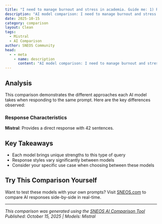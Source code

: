 ```yaml
---
title: "I need to manage burnout and stress in academia. Guide me: 1) Recognize signs of burnout early"
description: "AI model comparison: I need to manage burnout and stress in academia. Guide me: 1) Recognize signs of burnout early..."
date: 2025-10-15
category: comparison
layout: Clean
tags:
  - Mistral
  - AI Comparison
author: SNEOS Community
head:
  - - meta
    - name: description
      content: "AI model comparison: I need to manage burnout and stress in academia. Guide me: 1) Recognize signs of burnout early..."
---
```


<ChatComparison
  title="I need to manage burnout and stress in academia. Guide me: 1) Recognize signs of burnout early"
  prompt="I need to manage burnout and stress in academia. Guide me: 1) Recognize signs of burnout early"
  :responses='{"Mistral": "Managing burnout and stress in academia is crucial for maintaining your well-being and productivity. Here\u2019s a comprehensive guide to help you recognize signs of burnout early and manage stress effectively:\n\n### 1. Recognize Signs of Burnout Early\n\n**Physical Signs:**\n- **Exhaustion:** Feeling constantly tired or drained, even after adequate rest.\n- **Health Issues:** Frequent headaches, digestive problems, or changes in appetite and sleep patterns.\n- **Physical Ailments:** Increased susceptibility to illnesses like colds or flu.\n\n**Emotional Signs:**\n- **Lack of Motivation:** Feeling uninterested or unmotivated about your work or studies.\n- **Cynicism:** Becoming increasingly cynical or critical at work.\n- **Irritability:** Feeling irritable or impatient with colleagues, students, or family members.\n- **Anxiety:** Experiencing heightened levels of anxiety or worry.\n\n**Behavioral Signs:**\n- **Procrastination:** Avoiding responsibilities or procrastinating on important tasks.\n- **Withdrawal:** Isolating yourself from social activities or avoiding interactions with others.\n- **Decreased Productivity:** A decline in your ability to complete tasks or meet deadlines.\n\n**Cognitive Signs:**\n- **Lack of Focus:** Difficulty concentrating or feeling mentally foggy.\n- **Forgetfulness:** Increased forgetfulness or difficulty remembering important information.\n- **Negative Self-Talk:** Engaging in negative self-talk or feeling like a failure.\n\n### 2. Manage Stress Effectively\n\n**Time Management:**\n- **Prioritize Tasks:** Use tools like the Eisenhower Matrix to prioritize tasks based on urgency and importance.\n- **Set Realistic Goals:** Break down large projects into smaller, manageable tasks.\n- **Use a Planner:** Keep a daily or weekly planner to stay organized and on track.\n\n**Self-Care:**\n- **Regular Exercise:** Incorporate physical activity into your routine, even if it\u2019s just a short walk.\n- **Healthy Eating:** Maintain a balanced diet to support your physical and mental health.\n- **Adequate Sleep:** Ensure you get enough restful sleep each night.\n\n**Mindfulness and Relaxation:**\n- **Mindfulness Practices:** Engage in mindfulness meditation, deep breathing exercises, or yoga.\n- **Relaxation Techniques:** Use progressive muscle relaxation or guided imagery to reduce stress.\n- **Hobbies:** Make time for activities you enjoy, whether it\u2019s reading, painting, or playing an instrument.\n\n**Social Support:**\n- **Connect with Others:** Spend time with friends, family, or colleagues who support and uplift you.\n- **Seek Professional Help:** Consider talking to a therapist or counselor if stress and burnout become overwhelming.\n\n**Boundaries and Balance:**\n- **Set Boundaries:** Learn to say \u201Cno\u201D when necessary and set boundaries to protect your time and energy.\n- **Work-Life Balance:** Ensure you have a healthy balance between work and personal life.\n\n**Professional Development:**\n- **Continuous Learning:** Engage in professional development activities that interest you and can help you grow.\n- **Networking:** Build a network of supportive colleagues and mentors who can offer advice and encouragement.\n\n### 3. Create a Supportive Environment\n\n**Work Environment:**\n- **Ergonomic Setup:** Ensure your workspace is comfortable and ergonomically sound.\n- **Organized Space:** Keep your workspace tidy and organized to reduce stress.\n\n**Supportive Community:**\n- **Mentorship:** Seek out mentors who can provide guidance and support.\n- **Peer Groups:** Join or form peer support groups to share experiences and strategies.\n\n### 4. Reflect and Adjust\n\n**Regular Check-Ins:**\n- **Self-Reflection:** Regularly reflect on your progress and adjust your strategies as needed.\n- **Feedback:** Seek feedback from colleagues or mentors to gain different perspectives.\n\n**Flexibility:**\n- **Adaptability:** Be open to changing your approach if something isn\u2019t working.\n- **Resilience:** Build resilience by focusing on your strengths and learning from setbacks.\n\nBy recognizing the signs of burnout early and implementing these strategies, you can better manage stress and maintain a healthy, productive academic life."}' published-date="{DateTime.UtcNow:HH:mm}"
/>

## Analysis

This comparison demonstrates the different approaches each AI model takes when responding to the same prompt. Here are the key differences observed:

### Response Characteristics

**Mistral**: Provides a direct response with 42 sentences. 

## Key Takeaways

- Each model brings unique strengths to this type of query
- Response styles vary significantly between models
- Consider your specific use case when choosing between these models

## Try This Comparison Yourself

Want to test these models with your own prompts? Visit [SNEOS.com](https://sneos.com) to compare AI responses side-by-side in real-time.

---

*This comparison was generated using the [SNEOS AI Comparison Tool](https://sneos.com)*
*Published: October 15, 2025 | Models: Mistral*
